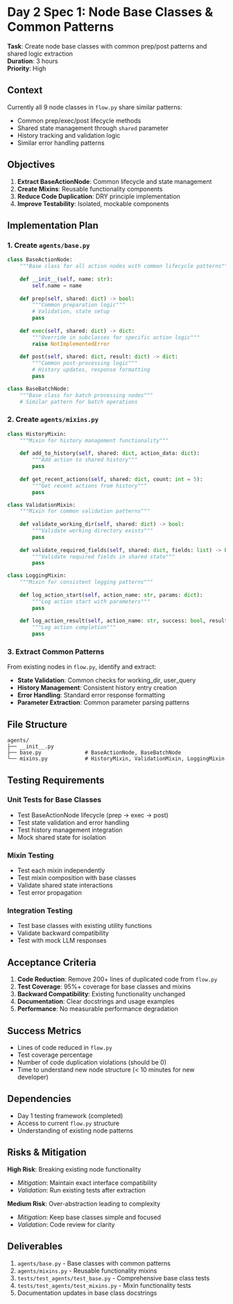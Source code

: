 # Day 2 Spec 1: Node Base Classes & Common Patterns

**Task**: Create node base classes with common prep/post patterns and shared logic extraction  
**Duration**: 3 hours  
**Priority**: High

## Context

Currently all 9 node classes in `flow.py` share similar patterns:
- Common prep/exec/post lifecycle methods
- Shared state management through `shared` parameter
- History tracking and validation logic
- Similar error handling patterns

## Objectives

1. **Extract BaseActionNode**: Common lifecycle and state management
2. **Create Mixins**: Reusable functionality components
3. **Reduce Code Duplication**: DRY principle implementation
4. **Improve Testability**: Isolated, mockable components

## Implementation Plan

### 1. Create `agents/base.py`

```python
class BaseActionNode:
    """Base class for all action nodes with common lifecycle patterns"""
    
    def __init__(self, name: str):
        self.name = name
    
    def prep(self, shared: dict) -> bool:
        """Common preparation logic"""
        # Validation, state setup
        pass
    
    def exec(self, shared: dict) -> dict:
        """Override in subclasses for specific action logic"""
        raise NotImplementedError
    
    def post(self, shared: dict, result: dict) -> dict:
        """Common post-processing logic"""
        # History updates, response formatting
        pass

class BaseBatchNode:
    """Base class for batch processing nodes"""
    # Similar pattern for batch operations
```

### 2. Create `agents/mixins.py`

```python
class HistoryMixin:
    """Mixin for history management functionality"""
    
    def add_to_history(self, shared: dict, action_data: dict):
        """Add action to shared history"""
        pass
    
    def get_recent_actions(self, shared: dict, count: int = 5):
        """Get recent actions from history"""
        pass

class ValidationMixin:
    """Mixin for common validation patterns"""
    
    def validate_working_dir(self, shared: dict) -> bool:
        """Validate working directory exists"""
        pass
    
    def validate_required_fields(self, shared: dict, fields: list) -> bool:
        """Validate required fields in shared state"""
        pass

class LoggingMixin:
    """Mixin for consistent logging patterns"""
    
    def log_action_start(self, action_name: str, params: dict):
        """Log action start with parameters"""
        pass
    
    def log_action_result(self, action_name: str, success: bool, result: any):
        """Log action completion"""
        pass
```

### 3. Extract Common Patterns

From existing nodes in `flow.py`, identify and extract:

- **State Validation**: Common checks for working_dir, user_query
- **History Management**: Consistent history entry creation
- **Error Handling**: Standard error response formatting
- **Parameter Extraction**: Common parameter parsing patterns

## File Structure

```
agents/
├── __init__.py
├── base.py              # BaseActionNode, BaseBatchNode
└── mixins.py            # HistoryMixin, ValidationMixin, LoggingMixin
```

## Testing Requirements

### Unit Tests for Base Classes
- Test BaseActionNode lifecycle (prep → exec → post)
- Test state validation and error handling
- Test history management integration
- Mock shared state for isolation

### Mixin Testing
- Test each mixin independently
- Test mixin composition with base classes
- Validate shared state interactions
- Test error propagation

### Integration Testing
- Test base classes with existing utility functions
- Validate backward compatibility
- Test with mock LLM responses

## Acceptance Criteria

1. **Code Reduction**: Remove 200+ lines of duplicated code from `flow.py`
2. **Test Coverage**: 95%+ coverage for base classes and mixins
3. **Backward Compatibility**: Existing functionality unchanged
4. **Documentation**: Clear docstrings and usage examples
5. **Performance**: No measurable performance degradation

## Success Metrics

- Lines of code reduced in `flow.py`
- Test coverage percentage
- Number of code duplication violations (should be 0)
- Time to understand new node structure (< 10 minutes for new developer)

## Dependencies

- Day 1 testing framework (completed)
- Access to current `flow.py` structure
- Understanding of existing node patterns

## Risks & Mitigation

**High Risk**: Breaking existing node functionality
- *Mitigation*: Maintain exact interface compatibility
- *Validation*: Run existing tests after extraction

**Medium Risk**: Over-abstraction leading to complexity
- *Mitigation*: Keep base classes simple and focused
- *Validation*: Code review for clarity

## Deliverables

1. `agents/base.py` - Base classes with common patterns
2. `agents/mixins.py` - Reusable functionality mixins
3. `tests/test_agents/test_base.py` - Comprehensive base class tests
4. `tests/test_agents/test_mixins.py` - Mixin functionality tests
5. Documentation updates in base class docstrings